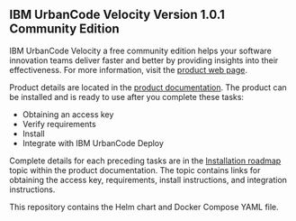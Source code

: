 ## IBM UrbanCode Velocity Version 1.0.1 Community Edition

IBM UrbanCode Velocity a free community edition helps your software innovation teams deliver faster and better by providing insights into their effectiveness.  For more information, visit the [product web page](https://developer.ibm.com/urbancode/products/urbancode-velocity).

Product details are located in the [product documentation](https://www.ibm.com/support/knowledgecenter/SSCKX6_1.0.0/com.ibm.uvelocity.doc/ucv_version_welcome.html). The product can be installed and is ready to use after you complete these tasks:
- Obtaining an access key 
- Verify requirements
- Install 
- Integrate with IBM UrbanCode Deploy

Complete details for each preceding tasks are in the [Installation roadmap](https://www.ibm.com/support/knowledgecenter/SSCKX6_1.0.0/com.ibm.insights.doc/topics/c_install_roadmap.html)  topic within the product documentation. The topic contains links for obtaining the access key, requirements, install instructions, and integration instructions.

This repository contains the Helm chart and Docker Compose YAML file.
